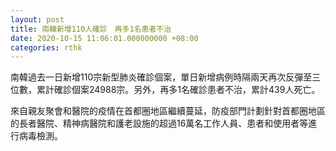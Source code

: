 ```yaml
---
layout: post
title: 南韓新增110人確診　再多1名患者不治
date: 2020-10-15 11:06:01.000000000 +08:00
categories: rthk
---
```


南韓過去一日新增110宗新型肺炎確診個案，單日新增病例時隔兩天再次反彈至三位數，累計確診個案24988宗。另外，再多1名確診患者不治，累計439人死亡。

來自親友聚會和醫院的疫情在首都圈地區繼續蔓延，防疫部門計劃針對首都圈地區的長者醫院、精神病醫院和護老設施的超過16萬名工作人員、患者和使用者等進行病毒檢測。
